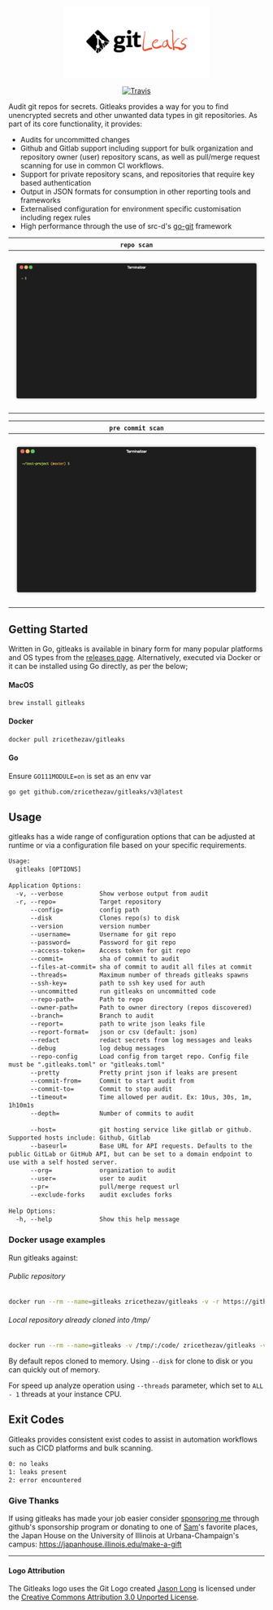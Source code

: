 <p align="center">
  <img alt="gitleaks" src="https://raw.githubusercontent.com/zricethezav/gifs/master/gitleakslogo.png" height="140" />
  <p align="center">
      <a href="https://travis-ci.org/zricethezav/gitleaks"><img alt="Travis" src="https://img.shields.io/travis/zricethezav/gitleaks/master.svg?style=flat-square"></a>
  </p>
</p>

Audit git repos for secrets. Gitleaks provides a way for you to find unencrypted secrets and other unwanted data types in git repositories. As part of its core functionality, it provides:

* Audits for uncommitted changes
* Github and Gitlab support including support for bulk organization and repository owner (user) repository scans, as well as pull/merge request scanning for use in common CI workflows.
* Support for private repository scans, and repositories that require key based authentication
* Output in JSON formats for consumption in other reporting tools and frameworks
* Externalised configuration for environment specific customisation including regex rules
* High performance through the use of src-d's [go-git](https://github.com/src-d/go-git) framework



|  `repo scan` |
|---|
| <p align="left"><img src="https://raw.githubusercontent.com/zricethezav/gifs/master/repo-scan.gif"></p>  | <p align="left"><img src="https://raw.githubusercontent.com/zricethezav/gifs/master/repo-scan.gif"></p> |

| `pre commit scan` |
|---|
|  <p align="left"><img src="https://raw.githubusercontent.com/zricethezav/gifs/master/pre-commit-1.gif"></p> |

## Getting Started

Written in Go, gitleaks is available in binary form for many popular platforms and OS types from the [releases page](https://github.com/zricethezav/gitleaks/releases). Alternatively, executed via Docker or it can be installed using Go directly, as per the below;

#### MacOS

```
brew install gitleaks
```

#### Docker

```bash
docker pull zricethezav/gitleaks
```

#### Go
Ensure `GO111MODULE=on` is set as an env var
```bash
go get github.com/zricethezav/gitleaks/v3@latest
```

## Usage

gitleaks has a wide range of configuration options that can be adjusted at runtime or via a configuration file based on your specific requirements.

```
Usage:
  gitleaks [OPTIONS]

Application Options:
  -v, --verbose          Show verbose output from audit
  -r, --repo=            Target repository
      --config=          config path
      --disk             Clones repo(s) to disk
      --version          version number
      --username=        Username for git repo
      --password=        Password for git repo
      --access-token=    Access token for git repo
      --commit=          sha of commit to audit
      --files-at-commit= sha of commit to audit all files at commit
      --threads=         Maximum number of threads gitleaks spawns
      --ssh-key=         path to ssh key used for auth
      --uncommitted      run gitleaks on uncommitted code
      --repo-path=       Path to repo
      --owner-path=      Path to owner directory (repos discovered)
      --branch=          Branch to audit
      --report=          path to write json leaks file
      --report-format=   json or csv (default: json)
      --redact           redact secrets from log messages and leaks
      --debug            log debug messages
      --repo-config      Load config from target repo. Config file must be ".gitleaks.toml" or "gitleaks.toml"
      --pretty           Pretty print json if leaks are present
      --commit-from=     Commit to start audit from
      --commit-to=       Commit to stop audit
      --timeout=         Time allowed per audit. Ex: 10us, 30s, 1m, 1h10m1s
      --depth=           Number of commits to audit

      --host=            git hosting service like gitlab or github. Supported hosts include: Github, Gitlab
      --baseurl=         Base URL for API requests. Defaults to the public GitLab or GitHub API, but can be set to a domain endpoint to use with a self hosted server.
      --org=             organization to audit
      --user=            user to audit
      --pr=              pull/merge request url
      --exclude-forks    audit excludes forks

Help Options:
  -h, --help             Show this help message
```

### Docker usage examples

Run gitleaks against:

###### Public repository

```bash
docker run --rm --name=gitleaks zricethezav/gitleaks -v -r https://github.com/zricethezav/gitleaks.git
```

###### Local repository already cloned into /tmp/

```bash
docker run --rm --name=gitleaks -v /tmp/:/code/ zricethezav/gitleaks -v --repo-path=/code/gitleaks
```

By default repos cloned to memory. Using `--disk` for clone to disk or you can quickly out of memory.

For speed up analyze operation using `--threads` parameter, which set to `ALL - 1` threads at your instance CPU.


## Exit Codes

Gitleaks provides consistent exist codes to assist in automation workflows such as CICD platforms and bulk scanning.


```
0: no leaks
1: leaks present
2: error encountered
```

### Give Thanks

If using gitleaks has made your job easier consider [sponsoring me](https://github.com/sponsors/zricethezav) through github's sponsorship program or donating to one of [Sam](https://www.flickr.com/photos/146541520@N08/albums/72157710121716312)'s favorite places, the Japan House on the University of Illinois at Urbana-Champaign's campus: https://japanhouse.illinois.edu/make-a-gift

----
#### Logo Attribution
The Gitleaks logo uses the Git Logo created <a href="https://twitter.com/jasonlong">Jason Long</a> is licensed under the <a href="https://creativecommons.org/licenses/by/3.0/">Creative Commons Attribution 3.0 Unported License</a>.

